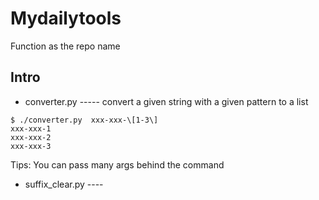 # Mydailytools
Function as the repo name

## Intro
- converter.py ----- convert a given string with a given pattern to a list
```
$ ./converter.py  xxx-xxx-\[1-3\]
xxx-xxx-1
xxx-xxx-2
xxx-xxx-3
``` 
Tips: You can pass many args behind the command

- suffix_clear.py ----
